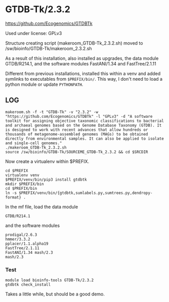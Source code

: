 GTDB-Tk/2.3.2
=============

<https://github.com/Ecogenomics/GTDBTk>

Used under license:
GPLv3


Structure creating script (makeroom_GTDB-Tk_2.3.2.sh) moved to /sw/bioinfo/GTDB-Tk/makeroom_2.3.2.sh

As a result of this installation, also installed as upgrades, the data module
GTDB/R214.1, and the software modules FastANI/1.34 and FastTree/2.1.11

Different from previous installations, installed this within a venv and added
symlinks to executables from `$PREFIX/bin/`. This way, I don't need to load a
python module or update `PYTHONPATH`.

LOG
---

    makeroom.sh -f -t "GTDB-Tk" -v "2.3.2" -w "https://github.com/Ecogenomics/GTDBTk" -l "GPLv3" -d "A software toolkit for assigning objective taxonomic classifications to bacterial and archaeal genomes based on the Genome Database Taxonomy (GTDB). It is designed to work with recent advances that allow hundreds or thousands of metagenome-assembled genomes (MAGs) to be obtained directly from environmental samples. It can also be applied to isolate and single-cell genomes."
    ./makeroom_GTDB-Tk_2.3.2.sh 
    source /sw/bioinfo/GTDB-Tk/SOURCEME_GTDB-Tk_2.3.2 && cd $SRCDIR

Now create a virtualenv within $PREFIX.

    cd $PREFIX
    virtualenv venv
    $PREFIX/venv/bin/pip3 install gtdbtk
    mkdir $PREFIX/bin
    cd $PREFIX/bin
    ln -s $PREFIX/venv/bin/{gtdbtk,sumlabels.py,sumtrees.py,dendropy-format} .

In the mf file, load the data module

    GTDB/R214.1

and the software modules

    prodigal/2.6.3
    hmmer/3.3.2
    pplacer/1.1.alpha19
    FastTree/2.1.11
    FastANI/1.34 mash/2.3
    mash/2.3


### Test

    module load bioinfo-tools GTDB-Tk/2.3.2
    gtdbtk check_install

Takes a little while, but should be a good demo.
